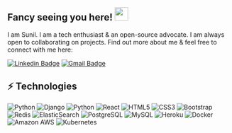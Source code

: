 ## Fancy seeing you here! <img src="https://raw.githubusercontent.com/aemmadi/aemmadi/master/wave.gif" width="30px">

I am Sunil. I am a tech enthusiast & an open-source advocate. I am always open to collaborating on projects. Find out more about me & feel free to connect with me here:

[![Linkedin Badge](https://img.shields.io/badge/-sunil-blue?style=flat-square&logo=Linkedin&logoColor=white&link=https://www.linkedin.com/in/sunil-subramanya-bs-301188169/)](https://www.linkedin.com/in/sunil-subramanya-bs-301188169/)
[![Gmail Badge](https://img.shields.io/badge/-sunil1996@gmail.com-c14438?style=flat-square&logo=Gmail&logoColor=white&link=mailto:sunil1996@gmail.com)](mailto:sunil1996@gmail.com)

## ⚡ Technologies

![Python](https://img.shields.io/badge/-Python-black?style=flat-square&logo=Python)
![Django](https://img.shields.io/badge/-Django-black?style=flat-square&logo=django)
![Python](https://img.shields.io/badge/-Flask-black?style=flat-square&logo=Python)
![React](https://img.shields.io/badge/-React-black?style=flat-square&logo=react)
![HTML5](https://img.shields.io/badge/-HTML5-E34F26?style=flat-square&logo=html5&logoColor=white)
![CSS3](https://img.shields.io/badge/-CSS3-1572B6?style=flat-square&logo=css3)
![Bootstrap](https://img.shields.io/badge/-Bootstrap-563D7C?style=flat-square&logo=bootstrap)
![Redis](https://img.shields.io/badge/-Redis-black?style=flat-square&logo=Redis)
![ElasticSearch](https://img.shields.io/badge/-ElasticSearch-005571?style=flat-square&logo=elasticsearch)
![PostgreSQL](https://img.shields.io/badge/-PostgreSQL-336791?style=flat-square&logo=postgresql)
![MySQL](https://img.shields.io/badge/-MySQL-black?style=flat-square&logo=mysql)
![Heroku](https://img.shields.io/badge/-Heroku-430098?style=flat-square&logo=heroku)
![Docker](https://img.shields.io/badge/-Docker-black?style=flat-square&logo=docker)
![Amazon AWS](https://img.shields.io/badge/AWS-232F3E?style=flat-square&logo=amazon-aws)
![Kubernetes](https://img.shields.io/badge/-Kubernetes-black?style=flat-square&logo=kubernetes)

